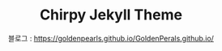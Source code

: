 <!-- markdownlint-disable-next-line -->
<div align="center">

  <!-- markdownlint-disable-next-line -->
  # Chirpy Jekyll Theme

블로그 : https://goldenpearls.github.io/GoldenPerals.github.io/
